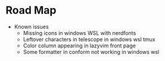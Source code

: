 # Road Map

- Known issues
  - Missing icons in windows WSL with nerdfonts
  - Leftover characters in telescope in windows wsl tmux
  - Color column appearing in lazyvim front page
  - Some formatter in conform not working in windows wsl
